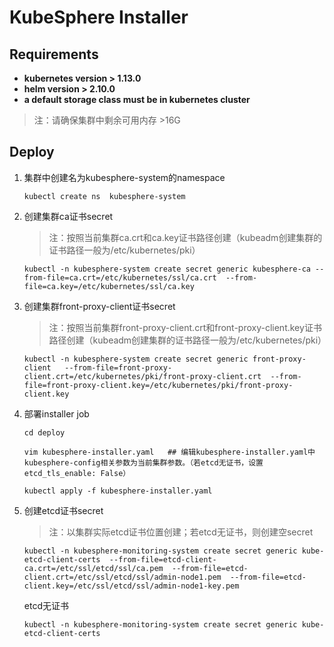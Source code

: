 # KubeSphere Installer

Requirements
------------
-   **kubernetes version > 1.13.0**
-   **helm version > 2.10.0**
-   **a default storage class must be in kubernetes cluster**
> 注：请确保集群中剩余可用内存  >16G

Deploy
------------
1. 集群中创建名为kubesphere-system的namespace
   ```
   kubectl create ns  kubesphere-system
   ```
2. 创建集群ca证书secret
   >注：按照当前集群ca.crt和ca.key证书路径创建（kubeadm创建集群的证书路径一般为/etc/kubernetes/pki）
   ```
   kubectl -n kubesphere-system create secret generic kubesphere-ca --from-file=ca.crt=/etc/kubernetes/ssl/ca.crt  --from-file=ca.key=/etc/kubernetes/ssl/ca.key 
   ```
3. 创建集群front-proxy-client证书secret
   >注：按照当前集群front-proxy-client.crt和front-proxy-client.key证书路径创建（kubeadm创建集群的证书路径一般为/etc/kubernetes/pki）
   ```
   kubectl -n kubesphere-system create secret generic front-proxy-client   --from-file=front-proxy-client.crt=/etc/kubernetes/pki/front-proxy-client.crt  --from-file=front-proxy-client.key=/etc/kubernetes/pki/front-proxy-client.key
4. 部署installer job
   ```
   cd deploy

   vim kubesphere-installer.yaml   ## 编辑kubesphere-installer.yaml中kubesphere-config相关参数为当前集群参数。（若etcd无证书，设置etcd_tls_enable: False）

   kubectl apply -f kubesphere-installer.yaml
   ```
5. 创建etcd证书secret
   >注：以集群实际etcd证书位置创建；若etcd无证书，则创建空secret
   ```
   kubectl -n kubesphere-monitoring-system create secret generic kube-etcd-client-certs  --from-file=etcd-client-ca.crt=/etc/ssl/etcd/ssl/ca.pem  --from-file=etcd-client.crt=/etc/ssl/etcd/ssl/admin-node1.pem  --from-file=etcd-client.key=/etc/ssl/etcd/ssl/admin-node1-key.pem
   ```
   etcd无证书
   ```
   kubectl -n kubesphere-monitoring-system create secret generic kube-etcd-client-certs
   ```